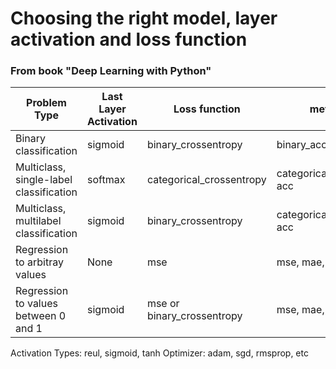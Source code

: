 # Choosing the right model, layer activation and loss function

### From book "Deep Learning with Python"

| Problem Type                            | Last Layer Activation | Loss function             | metrics                  | Optimizer |
| ---------------------                   |-----------------------|---------------            |-------                   | ----------|
| Binary classification                   | sigmoid               | binary_crossentropy       | binary_accuracy, acc     | adam |
| Multiclass, single-label classification | softmax               | categorical_crossentropy  | categorical_accuracy, acc| adam |
| Multiclass, multilabel classification   | sigmoid               | binary_crossentropy       | categorical_accuracy, acc| adam |
| Regression to arbitray values           | None                  | mse                       | mse, mae, mape           | adam |
| Regression to values between 0 and 1    | sigmoid               | mse or binary_crossentropy| mse, mae, mape           | adam |


Activation Types: reul, sigmoid, tanh
Optimizer: adam, sgd, rmsprop, etc

